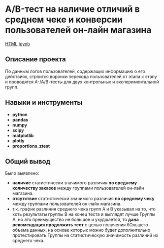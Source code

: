 # A/B-тест на наличие отличий в среднем чеке и конверсии пользователей он-лайн магазина
[HTML](https://raw.githubusercontent.com/hksoda/portfolio/main/Logs_mobile_app/mobile_app_logs_research_and_tests.html)     [ipynb](https://github.com/hksoda/portfolio/blob/d3e2cfe243d1132355e194496adca430e85f2b18/Logs_mobile_app/mobile_app_logs_research_and_tests.ipynb)

## Описание проекта

 По данным логов пользователей, содержащих информацию о его действиях, строится воронки перехода пользователей от этапа к этапу и проводятся A-/A/В-тесты для двух контрольных и экспериментальной групп.


## Навыки и инструменты

- **python**
- **pandas**
- **numpy**
- **scipy**
- **matplotlib**
- **plotly**
- **proportions_ztest**

## 

## Общий вывод

Было выявлено:
- **наличие** статистически значимого различия **по среднему количеству заказов** между группами пользователей он-лайн магазина. 
- **отсутствие** статистически значимого различия **по среднему чеку** между группами пользователей он-лайн магазина.
- т.к. график различия среднего чека групп А и В указывал на то, что хоть результаты группы B на конец теста и выглядят лучше Группы А, но это преимущество не большое и ухудшается, то **дана рекомендация продолжить тест** с целью получения бОльшего объема данных, на основе которых можно будет дополнительно протестировать Группы на статистическую значимость различий их среднего чека. 

